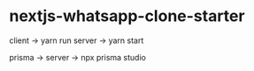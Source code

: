 # nextjs-whatsapp-clone-starter

client -> yarn run
server -> yarn start

prisma -> server -> npx prisma studio